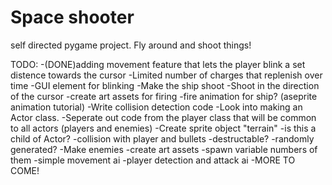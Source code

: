 # Space shooter
 self directed pygame project. Fly around and shoot things!

TODO:
-(DONE)adding movement feature that lets the player blink a set distence towards the cursor
    -Limited number of charges that replenish over time
    -GUI element for blinking
-Make the ship shoot
    -Shoot in the direction of the cursor
    -create art assets for firing
    -fire animation for ship? (aseprite animation tutorial)
-Write collision detection code
-Look into making an Actor class.
    -Seperate out code from the player class that will be common to all actors (players and enemies)
-Create sprite object "terrain"
    -is this a child of Actor?
    -collision with player and bullets
        -destructable?
    -randomly generated?
-Make enemies
    -create art assets
    -spawn variable numbers of them
    -simple movement ai
    -player detection and attack ai
-MORE TO COME!
